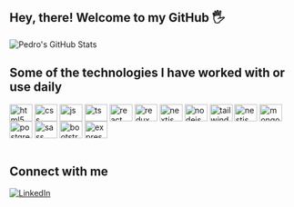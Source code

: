 ## Hey, there! Welcome to my GitHub 🖐️


![Pedro's GitHub Stats](https://github-readme-stats.vercel.app/api?username=pedroseibel&show_icons=true&theme=panda&count_private=true)

## Some of the technologies I have worked with or use daily

<div style="display: inline_block">
  <img height="30" width="40" align="center" alt="html5" src="https://cdn.jsdelivr.net/gh/devicons/devicon/icons/html5/html5-original.svg" />
  <img height="30" width="40" align="center" alt="css" src="https://cdn.jsdelivr.net/gh/devicons/devicon/icons/css3/css3-original.svg" />
  <img height="30" width="40" align="center" alt="js" src="https://cdn.jsdelivr.net/gh/devicons/devicon/icons/javascript/javascript-original.svg" />
  <img height="30" width="40" align="center" alt="ts" src="https://cdn.jsdelivr.net/gh/devicons/devicon/icons/typescript/typescript-original.svg" />
  <img height="30" width="40" align="center" alt="react" src="https://cdn.jsdelivr.net/gh/devicons/devicon/icons/react/react-original.svg" />
  <img height="30" width="40" align="center" alt="redux" src="https://cdn.jsdelivr.net/gh/devicons/devicon/icons/redux/redux-original.svg" />
  <img height="30" width="40" align="center" alt="nextjs" src="https://cdn.jsdelivr.net/gh/devicons/devicon/icons/nextjs/nextjs-original.svg" />
  <img height="30" width="40" align="center" alt="nodejs" src="https://cdn.jsdelivr.net/gh/devicons/devicon/icons/nodejs/nodejs-original.svg" />
  <img height="30" width="40" align="center" alt="tailwindcss" src="https://cdn.jsdelivr.net/gh/devicons/devicon/icons/tailwindcss/tailwindcss-plain.svg" />
  <img height="30" width="40" align="center" alt="nestjs" src="https://cdn.jsdelivr.net/gh/devicons/devicon/icons/nestjs/nestjs-plain.svg" />
  <img height="30" width="40" align="center" alt="mongodb" src="https://cdn.jsdelivr.net/gh/devicons/devicon/icons/mongodb/mongodb-original.svg" />
  <img height="30" width="40" align="center" alt="postgresql" src="https://cdn.jsdelivr.net/gh/devicons/devicon/icons/postgresql/postgresql-original.svg" />
  <img height="30" width="40" align="center" alt="sass" src="https://cdn.jsdelivr.net/gh/devicons/devicon/icons/sass/sass-original.svg" />
  <img height="30" width="40" align="center" alt="bootstrap" src="https://cdn.jsdelivr.net/gh/devicons/devicon/icons/bootstrap/bootstrap-original.svg" />
  <img height="30" width="40" align="center" alt="express" src="https://cdn.jsdelivr.net/gh/devicons/devicon/icons/express/express-original.svg" />
</div><br/>

## Connect with me

<a href="https://www.linkedin.com/in/pedrorseibel/"><img src="https://img.shields.io/badge/LinkedIn-0077B5?style=for-the-badge&logo=linkedin&logoColor=white" alt="LinkedIn"></a>
